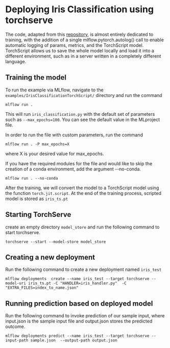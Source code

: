 # Deploying Iris Classification using torchserve

The code, adapted from this [repository](http://chappers.github.io/2020/04/19/torch-lightning-using-iris/),
is almost entirely dedicated to training, with the addition of a single mlflow.pytorch.autolog() call to enable automatic logging of params, metrics, and the TorchScript model.
TorchScript allows us to save the whole model locally and load it into a different environment, such as in a server written in
a completely different language.

## Training the model

To run the example via MLflow, navigate to the `examples/IrisClassificationTorchScript/` directory and run the command

```
mlflow run .

```

This will run `iris_classification.py` with the default set of parameters such as `--max_epochs=100`. You can see the default value in the MLproject file.

In order to run the file with custom parameters, run the command

```
mlflow run . -P max_epochs=X
```

where X is your desired value for max_epochs.

If you have the required modules for the file and would like to skip the creation of a conda environment, add the argument --no-conda.

```
mlflow run . --no-conda
```

After the training, we will convert the model to a TorchScript model using the function `torch.jit.script`.
At the end of the training process, scripted model is stored as `iris_ts.pt`

## Starting TorchServe

create an empty directory `model_store` and run the following command to start torchserve.

`torchserve --start --model-store model_store`

## Creating a new deployment



Run the following command to create a new deployment named `iris_test`

`mlflow deployments  create --name iris_test --target torchserve --model-uri iris_ts.pt -C "HANDLER=iris_handler.py"  -C "EXTRA_FILES=index_to_name.json"`


## Running prediction based on deployed model

Run the following command to invoke prediction of our sample input, where input.json is the sample input file and output.json stores the predicted outcome.

`mlflow deployments predict --name iris_test --target torchserve --input-path sample.json  --output-path output.json`



